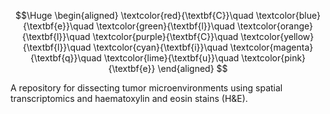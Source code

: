 $$\Huge
\begin{aligned}
\textcolor{red}{\textbf{C}}\quad
\textcolor{blue}{\textbf{e}}\quad
\textcolor{green}{\textbf{l}}\quad
\textcolor{orange}{\textbf{l}}\quad
\textcolor{purple}{\textbf{C}}\quad
\textcolor{yellow}{\textbf{l}}\quad
\textcolor{cyan}{\textbf{i}}\quad
\textcolor{magenta}{\textbf{q}}\quad
\textcolor{lime}{\textbf{u}}\quad
\textcolor{pink}{\textbf{e}}
\end{aligned}
$$

A repository for dissecting tumor microenvironments using spatial transcriptomics and haematoxylin and eosin stains (H&amp;E).
